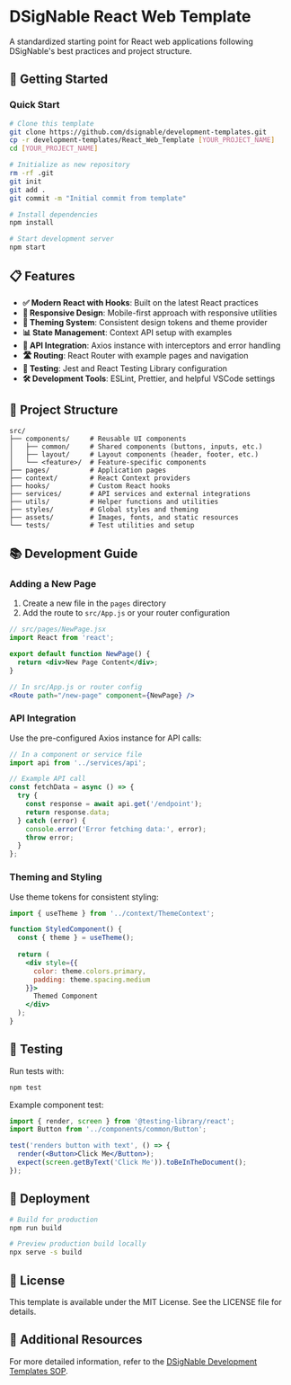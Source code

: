 # DSigNable React Web Template

A standardized starting point for React web applications following DSigNable's best practices and project structure.

## 🚀 Getting Started

### Quick Start

```bash
# Clone this template
git clone https://github.com/dsignable/development-templates.git
cp -r development-templates/React_Web_Template [YOUR_PROJECT_NAME]
cd [YOUR_PROJECT_NAME]

# Initialize as new repository
rm -rf .git
git init
git add .
git commit -m "Initial commit from template"

# Install dependencies
npm install

# Start development server
npm start
```

## 📋 Features

- **✅ Modern React with Hooks**: Built on the latest React practices
- **📱 Responsive Design**: Mobile-first approach with responsive utilities
- **🎨 Theming System**: Consistent design tokens and theme provider
- **📊 State Management**: Context API setup with examples
- **🔄 API Integration**: Axios instance with interceptors and error handling
- **🛣️ Routing**: React Router with example pages and navigation
- **🧪 Testing**: Jest and React Testing Library configuration
- **🛠️ Development Tools**: ESLint, Prettier, and helpful VSCode settings

## 📁 Project Structure

```
src/
├── components/     # Reusable UI components
│   ├── common/     # Shared components (buttons, inputs, etc.)
│   ├── layout/     # Layout components (header, footer, etc.)
│   └── <feature>/  # Feature-specific components
├── pages/          # Application pages
├── context/        # React Context providers
├── hooks/          # Custom React hooks
├── services/       # API services and external integrations
├── utils/          # Helper functions and utilities
├── styles/         # Global styles and theming
├── assets/         # Images, fonts, and static resources
└── tests/          # Test utilities and setup
```

## 📚 Development Guide

### Adding a New Page

1. Create a new file in the `pages` directory
2. Add the route to `src/App.js` or your router configuration

```jsx
// src/pages/NewPage.jsx
import React from 'react';

export default function NewPage() {
  return <div>New Page Content</div>;
}

// In src/App.js or router config
<Route path="/new-page" component={NewPage} />
```

### API Integration

Use the pre-configured Axios instance for API calls:

```jsx
// In a component or service file
import api from '../services/api';

// Example API call
const fetchData = async () => {
  try {
    const response = await api.get('/endpoint');
    return response.data;
  } catch (error) {
    console.error('Error fetching data:', error);
    throw error;
  }
};
```

### Theming and Styling

Use theme tokens for consistent styling:

```jsx
import { useTheme } from '../context/ThemeContext';

function StyledComponent() {
  const { theme } = useTheme();
  
  return (
    <div style={{ 
      color: theme.colors.primary,
      padding: theme.spacing.medium
    }}>
      Themed Component
    </div>
  );
}
```

## 🧪 Testing

Run tests with:

```bash
npm test
```

Example component test:

```jsx
import { render, screen } from '@testing-library/react';
import Button from '../components/common/Button';

test('renders button with text', () => {
  render(<Button>Click Me</Button>);
  expect(screen.getByText('Click Me')).toBeInTheDocument();
});
```

## 🚀 Deployment

```bash
# Build for production
npm run build

# Preview production build locally
npx serve -s build
```

## 📄 License

This template is available under the MIT License. See the LICENSE file for details.

## 🔗 Additional Resources

For more detailed information, refer to the [DSigNable Development Templates SOP](https://github.com/dsignable/development-templates/blob/main/docs/SOP.md). 